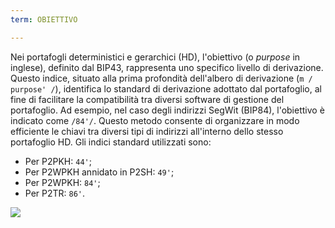 ```yaml
---
term: OBIETTIVO

---
```

Nei portafogli deterministici e gerarchici (HD), l'obiettivo (o _purpose_ in inglese), definito dal BIP43, rappresenta uno specifico livello di derivazione. Questo indice, situato alla prima profondità dell'albero di derivazione (`m / purpose' /`), identifica lo standard di derivazione adottato dal portafoglio, al fine di facilitare la compatibilità tra diversi software di gestione del portafoglio. Ad esempio, nel caso degli indirizzi SegWit (BIP84), l'obiettivo è indicato come `/84'/`. Questo metodo consente di organizzare in modo efficiente le chiavi tra diversi tipi di indirizzi all'interno dello stesso portafoglio HD. Gli indici standard utilizzati sono:


- Per P2PKH: `44'`;
- Per P2WPKH annidato in P2SH: `49'`;
- Per P2WPKH: `84'`;
- Per P2TR: `86'`.

![](../../dictionnaire/assets/20.webp)
